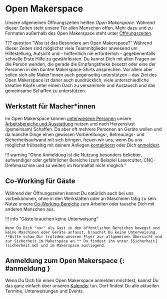 # Open Makerspace

Unsere allgemeinen Öffnungszeiten heißen *Open Makerspace*. Während dieser Zeiten steht unsere Tür allen Menschen offen. Mehr dazu und zu Formaten außerhalb des Open Makerspace steht unter [Öffnungszeiten](oeffnungszeiten.md).

??? question "Was ist das Besondere am Open Makerspace?"
	Während dieser Zeiten sind möglichst viele Teammitglieder anwesend um Hilfestellung, Aufsicht und – hoffentlich nie erforderlich – gegebenenfalls schnelle Erste Hilfe zu gewährleisten. Du kannst Dich mit allen Fragen an die Person wenden, die gerade die Empfangstheke besetzt oder eine der Personen in den bunten Makerspace-Shirts ansprechen. Vor allem aber sollen sich alle Maker\*innen auch gegenseitig unterstützen – das Ziel des Open Makerspace ist daher auch ausdrücklich, viele unterschiedliche kreative Köpfe unter einem Dach zu versammeln und Austausch und das gemeinsame Schaffen zu unterstützen. 

## Werkstatt für Macher\*innen
Im Open Makerspace können [unterwiesene Personen](unterweisungen.md) unsere [Arbeitsbereiche und Ausstattung](ort.md) nutzen und nach Herzenslust (gemeinsam) Schaffen. Da aber oft mehrere Personen an Geräte wollen und da manche Dinge einen gewissen Vorbereitungs-, Betreuungs- und Sicherheitsaufwand mit sich bringen, freuen wir uns, wenn Du uns möglichst frühzeitig mit deinem Anliegen [kontaktierst](kontakt.md) oder Dich [anmeldest](#anmeldung).

!!! warning "Ohne Anmeldung ist die Nutzung besonders beliebter, aufwendiger oder gefährlicher Bereiche (zum Beispiel Lasercutter, CNC-Drehmaschine und so weiter) im Normalfall nicht möglich."


## Co-Working für Gäste

Während der Öffnungszeiten kannst Du natürlich auch bei uns vorbeikommen, ohne in den Werkstätten oder an Maschinen tätig zu sein. Nutze unsere [Co-Working-Bereiche](coworking.md) zum Arbeiten oder tausche Dich mit anderen Menschen aus. 

!!! info "Gäste brauchen keine Unterweisung"

	Wenn Du Dich "nur" als Gast in den öffentlichen Bereichen bewegst und keine Maschinen oder Geräte anfasst, brauchst Du keine Unterweisung. **Bitte schau Dir trotzdem unseren Flyer zur allgemeinen Übersicht und zur Sicherheit im Makerspace an.** Du findest ihn unter [Sicherheit](sicherheit.md) und im Makerspace ausliegend. 


## Anmeldung zum Open Makerspace {: #anmeldung }

Wenn Du Dich für einen Open Makerspace anmelden möchtest, kannst Du das ganz einfach über unseren [Kalender](kalender.md) tun. Dort findest Du alle aktuellen Termine, Unterweisungen und Events.
